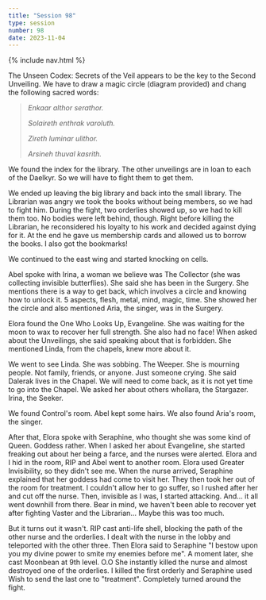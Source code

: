 ```yaml
---
title: "Session 98"
type: session
number: 98
date: 2023-11-04
---
```


{% include nav.html %}

The Unseen Codex: Secrets of the Veil appears to be the key to the Second Unveiling. We have to draw a magic circle (diagram provided) and chang the following sacred words:

> *Enkaar althor serathor.*
>
> *Solaireth enthrak varoluth.*
>
> *Zireth luminar ulithor.*
>
> *Arsineh thuval kasrith.*

We found the index for the library. The other unveilings are in loan to each of the Daelkyr. So we will have to fight them to get them.

We ended up leaving the big library and back into the small library. The Librarian was angry we took the books without being members, so we had to fight him. During the fight, two orderlies showed up, so we had to kill them too. No bodies were left behind, though. Right before killing the Librarian, he reconsidered his loyalty to his work and decided against dying for it. At the end he gave us membership cards and allowed us to borrow the books. I also got the bookmarks!

We continued to the east wing and started knocking on cells.

Abel spoke with Irina, a woman we believe was The Collector (she was collecting invisible butterflies). She said she has been in the Surgery. She mentions there is a way to get back, which involves a circle and knowing how to unlock it. 5 aspects, flesh, metal, mind, magic, time. She showed her the circle and also mentioned Aria, the singer, was in the Surgery.

Elora found the One Who Looks Up, Evangeline. She was waiting for the moon to wax to recover her full strength. She also had no face! When asked about the Unveilings, she said speaking about that is forbidden. She mentioned Linda, from the chapels, knew more about it.

We went to see Linda. She was sobbing. The Weeper. She is mourning people. Not family, friends, or anyone. Just someone crying. She said Dalerak lives in the Chapel. We will need to come back, as it is not yet time to go into the Chapel. We asked her about others whoIlara, the Stargazer. Irina, the Seeker.

We found Control's room. Abel kept some hairs. We also found Aria's room, the singer.

After that, Elora spoke with Seraphine, who thought she was some kind of Queen. Goddess rather. When I asked her about Evangeline, she started freaking out about her being a farce, and the nurses were alerted. Elora and I hid in the room, RIP and Abel went to another room. Elora used Greater Invisibility, so they didn't see me. When the nurse arrived, Seraphine explained that her goddess had come to visit her. They then took her out of the room for treatment. I couldn't allow her to go suffer, so I rushed after her and cut off the nurse. Then, invisible as I was, I started attacking. And… it all went downhill from there. Bear in mind, we haven't been able to recover yet after fighting Vaster and the Librarian… Maybe this was too much.

But it turns out it wasn't. RIP cast anti-life shell, blocking the path of the other nurse and the orderlies. I dealt with the nurse in the lobby and teleported with the other three. Then Elora said to Seraphine "I bestow upon you my divine power to smite my enemies before me". A moment later, she cast Moonbean at 9th level. O.O She instantly killed the nurse and almost destroyed one of the orderlies. I killed the first orderly and Seraphine used Wish to send the last one to "treatment". Completely turned around the fight.
